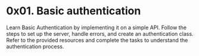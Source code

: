 # 0x01. Basic authentication
Learn Basic Authentication by implementing it on a simple API. Follow the steps to set up the server, handle errors, and create an authentication class. Refer to the provided resources and complete the tasks to understand the authentication process.
